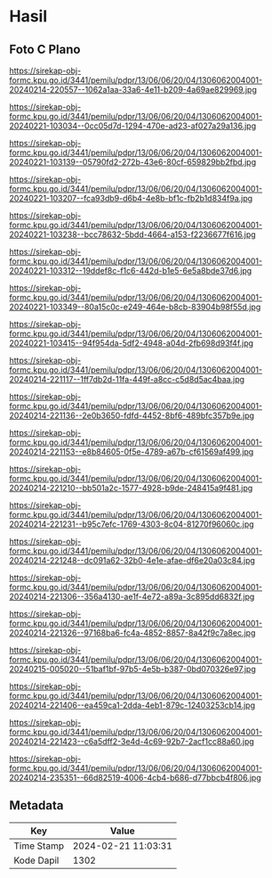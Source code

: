 # Hasil

## Foto C Plano

https://sirekap-obj-formc.kpu.go.id/3441/pemilu/pdpr/13/06/06/20/04/1306062004001-20240214-220557--1062a1aa-33a6-4e11-b209-4a69ae829969.jpg

https://sirekap-obj-formc.kpu.go.id/3441/pemilu/pdpr/13/06/06/20/04/1306062004001-20240221-103034--0cc05d7d-1294-470e-ad23-af027a29a136.jpg

https://sirekap-obj-formc.kpu.go.id/3441/pemilu/pdpr/13/06/06/20/04/1306062004001-20240221-103139--05790fd2-272b-43e6-80cf-659829bb2fbd.jpg

https://sirekap-obj-formc.kpu.go.id/3441/pemilu/pdpr/13/06/06/20/04/1306062004001-20240221-103207--fca93db9-d6b4-4e8b-bf1c-fb2b1d834f9a.jpg

https://sirekap-obj-formc.kpu.go.id/3441/pemilu/pdpr/13/06/06/20/04/1306062004001-20240221-103238--bcc78632-5bdd-4664-a153-f2236677f616.jpg

https://sirekap-obj-formc.kpu.go.id/3441/pemilu/pdpr/13/06/06/20/04/1306062004001-20240221-103312--19ddef8c-f1c6-442d-b1e5-6e5a8bde37d6.jpg

https://sirekap-obj-formc.kpu.go.id/3441/pemilu/pdpr/13/06/06/20/04/1306062004001-20240221-103349--80a15c0c-e249-464e-b8cb-83904b98f55d.jpg

https://sirekap-obj-formc.kpu.go.id/3441/pemilu/pdpr/13/06/06/20/04/1306062004001-20240221-103415--94f954da-5df2-4948-a04d-2fb698d93f4f.jpg

https://sirekap-obj-formc.kpu.go.id/3441/pemilu/pdpr/13/06/06/20/04/1306062004001-20240214-221117--1ff7db2d-11fa-449f-a8cc-c5d8d5ac4baa.jpg

https://sirekap-obj-formc.kpu.go.id/3441/pemilu/pdpr/13/06/06/20/04/1306062004001-20240214-221136--2e0b3650-fdfd-4452-8bf6-489bfc357b9e.jpg

https://sirekap-obj-formc.kpu.go.id/3441/pemilu/pdpr/13/06/06/20/04/1306062004001-20240214-221153--e8b84605-0f5e-4789-a67b-cf61569af499.jpg

https://sirekap-obj-formc.kpu.go.id/3441/pemilu/pdpr/13/06/06/20/04/1306062004001-20240214-221210--bb501a2c-1577-4928-b9de-248415a9f481.jpg

https://sirekap-obj-formc.kpu.go.id/3441/pemilu/pdpr/13/06/06/20/04/1306062004001-20240214-221231--b95c7efc-1769-4303-8c04-81270f96060c.jpg

https://sirekap-obj-formc.kpu.go.id/3441/pemilu/pdpr/13/06/06/20/04/1306062004001-20240214-221248--dc091a62-32b0-4e1e-afae-df6e20a03c84.jpg

https://sirekap-obj-formc.kpu.go.id/3441/pemilu/pdpr/13/06/06/20/04/1306062004001-20240214-221306--356a4130-ae1f-4e72-a89a-3c895dd6832f.jpg

https://sirekap-obj-formc.kpu.go.id/3441/pemilu/pdpr/13/06/06/20/04/1306062004001-20240214-221326--97168ba6-fc4a-4852-8857-8a42f9c7a8ec.jpg

https://sirekap-obj-formc.kpu.go.id/3441/pemilu/pdpr/13/06/06/20/04/1306062004001-20240215-005020--51baf1bf-97b5-4e5b-b387-0bd070326e97.jpg

https://sirekap-obj-formc.kpu.go.id/3441/pemilu/pdpr/13/06/06/20/04/1306062004001-20240214-221406--ea459ca1-2dda-4eb1-879c-12403253cb14.jpg

https://sirekap-obj-formc.kpu.go.id/3441/pemilu/pdpr/13/06/06/20/04/1306062004001-20240214-221423--c6a5dff2-3e4d-4c69-92b7-2acf1cc88a60.jpg

https://sirekap-obj-formc.kpu.go.id/3441/pemilu/pdpr/13/06/06/20/04/1306062004001-20240214-235351--66d82519-4006-4cb4-b686-d77bbcb4f806.jpg


## Metadata

| Key        | Value               |
| ---------- | ------------------- |
| Time Stamp | 2024-02-21 11:03:31 |
| Kode Dapil | 1302                |



